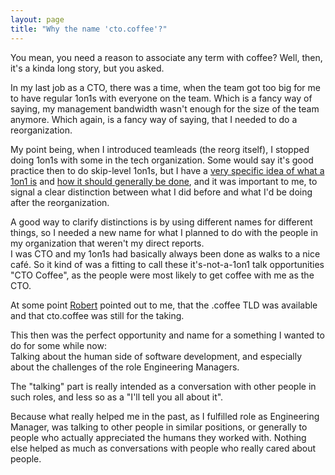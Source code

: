 ```yaml
---
layout: page
title: "Why the name 'cto.coffee'?"
---
```


You mean, you need a reason to associate any term with coffee? Well, then, it's a kinda long story, but you asked.

In my last job as a CTO, there was a time, when the team got too big for me to
have regular 1on1s with everyone on the team. Which is a fancy way of saying,
my management bandwidth wasn't enough for the size of the team anymore. Which
again, is a fancy way of saying, that I needed to do a reorganization.

My point being, when I introduced teamleads (the reorg itself), I stopped
doing 1on1s with some in the tech organization. Some would say it's good
practice then to do skip-level 1on1s, but I have a [very specific idea of what a
1on1 is][1on1-purpose] and [how it should generally be done][1on1-structure],
and it was important to me, to signal a clear distinction between what I did
before and what I'd be doing after the reorganization.

A good way to clarify distinctions is by using different names for different
things, so I needed a new name for what I planned to do with the people in my
organization that weren't my direct reports.  
I was CTO and my 1on1s had basically always been done as walks to a nice café.
So it kind of was a fitting to call these it's-not-a-1on1 talk opportunities
"CTO Coffee", as the people were most likely to get coffee with me as the CTO.

At some point [Robert](https://twitter.com/kventil) pointed out to me, that
the .coffee TLD was available and that cto.coffee was still for the taking.

This then was the perfect opportunity and name for a something I wanted to do
for some while now:  
Talking about the human side of software development, and especially about the challenges of the role Engineering
Managers.

The "talking" part is really intended as a conversation with other people in such
roles, and less so as a "I'll tell you all about it".

Because what really helped me in the past, as I fulfilled role as Engineering Manager, was talking to other people in
similar positions, or generally to people who actually appreciated the humans they worked with. Nothing else helped as
much as conversations with people who really cared about people.


[1on1-purpose]: http://squeakyvessel.com/2015/05/21/1on1-purpose-goals/
[1on1-structure]: http://squeakyvessel.com/2015/09/09/1on1-structure/
